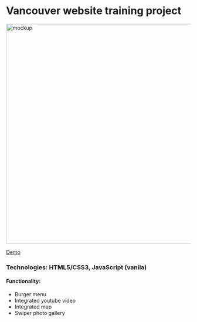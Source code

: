 # Vancouver website  training project

<img src="https://cdn.glitch.global/b796fac7-8be1-47ea-bf80-36d588d7054b/mock2.png?v=1706743588390" alt="mockup" width="600px">

[Demo](https://html-proj-4-darla.glitch.me/)

<h3>Technologies: HTML5/CSS3, JavaScript (vanila)</h3>

<h4>Functionality:</h4>
 <ul> 
  <li> Burger menu</li>
  <li> Integrated youtube video</li>
  <li> Integrated map</li>
  <li> Swiper photo gallery</li>
 </ul>